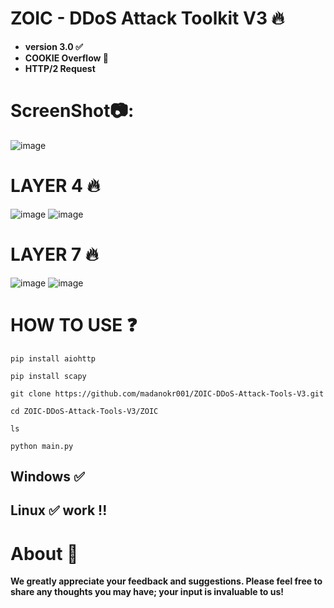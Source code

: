 # ZOIC - DDoS Attack Toolkit V3 🔥

- **version 3.0 ✅**
- **COOKIE Overflow 🍪**
- **HTTP/2 Request**
  
# ScreenShot📷:
![image](https://github.com/user-attachments/assets/05609227-a8a5-4819-95ac-e1ddf2908022)



# LAYER 4 🔥
![image](https://github.com/user-attachments/assets/fad076ab-8b70-458c-a51e-f9c1fd96fc29)
![image](https://github.com/user-attachments/assets/037d7b5b-8022-49db-8f25-c14d7e9391d0)






# LAYER 7 🔥
![image](https://github.com/user-attachments/assets/83e85d56-2437-4b4d-ae65-c1236f1767b2)
![image](https://github.com/user-attachments/assets/e07ccd23-69b8-47a6-a64c-f9c6e81cf577)




# HOW TO USE ❓
```
pip install aiohttp
```
```
pip install scapy
```
```
git clone https://github.com/madanokr001/ZOIC-DDoS-Attack-Tools-V3.git
```
```
cd ZOIC-DDoS-Attack-Tools-V3/ZOIC
```
```
ls
```
```
python main.py
```

## Windows ✅
## Linux ✅ work !!

# About 🤑
**We greatly appreciate your feedback and suggestions. Please feel free to share any thoughts you may have; your input is invaluable to us!**






